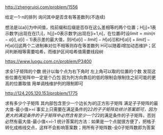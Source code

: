 http://zhengruioi.com/problem/1556

给定一1-n的排列 询问其中是否含有等差数列(不连续)

想法是以a[i]为中间值，找前缀和后缀是否存在这么差相等的两个位置；H[j]=1表示数字j出现在在[1,i]，h[j]=0表示数字j出现在[i+1,n]，在位置$i$时设$limit=min(n-a[i],a[i]-1)$表示差的最大值，则$H[a[i]-limit]-H[a[i]]$和$H[a[i]+limit]-H[a[i]]$这两个二进制串对位不相等则存在等差数列
H可以随着i增加动态维护；区间判断相等需要哈希，而维护区间哈希值需要线段树



https://www.luogu.com.cn/problem/P3400

求全1子矩阵的个数
统计以每个点为右下角时 左上角可以取的位置的个数 发现这些位置在矩阵中一定是个凸包 因为列方向靠后的低的限制会限制住之前可能的更高的位置取值 用单调栈维护列的限制即可



http://124.205.120.153/problem/1775

求有多少个子矩阵 其内部包含至少一个边长为i的正方形子矩阵 满足子子矩阵的最大值-最小值>=i
事实上只需要在满足条件的2*2的子子矩阵处统计答案即可，因为更大的满足条件的子子矩阵中必然含有至少一个2*2的满足条件的子子矩阵，否则必然有最大值-最小值<=i-1
统计答案的方法：如果是一个点就很方便了，把格子转化成格线交点，这样不会影响答案数；用所有子矩阵数-全0子矩阵数即为答案

